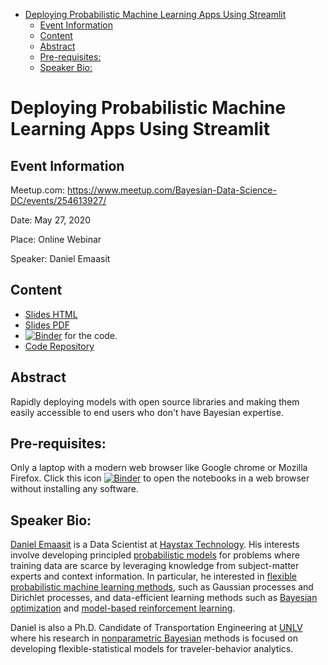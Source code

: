 -   [Deploying Probabilistic Machine Learning Apps Using Streamlit](#custom-pymc3-nonparametric-bayesian-models-built-on-top-of-the-scikit-learn-api)
    -   [Event Information](#event-information)
    -   [Content](#content)
    -   [Abstract](#abstract)
    -   [Pre-requisites:](#pre-requisites)
    -   [Speaker Bio:](#speaker-bio)

Deploying Probabilistic Machine Learning Apps Using Streamlit
================================================================================

Event Information
-----------------

Meetup.com: <https://www.meetup.com/Bayesian-Data-Science-DC/events/254613927/>

Date: May 27, 2020

Place: Online Webinar

Speaker: Daniel Emaasit

Content
-------

-   [Slides HTML](https://slides.com/emaasit/pymc-learn-dc)
-   [Slides PDF](https://github.com/Emaasit/meetups/blob/master/2018_10_11_PyMC_Learn_DC/slides/pymc-learn-dc.pdf)
-   [![Binder](https://mybinder.org/badge.svg)](https://mybinder.org/v2/gh/Emaasit/meetups/master?urlpath=lab) for the code.
-   [Code Repository](https://github.com/Emaasit/meetups/blob/master/2018_10_11_PyMC_Learn_DC/notebooks)

Abstract
--------

Rapidly deploying models with open source libraries and making them easily accessible to end users who don't have Bayesian expertise.

Pre-requisites:
---------------

Only a laptop with a modern web browser like Google chrome or Mozilla Firefox. Click this icon [![Binder](https://mybinder.org/badge.svg)](https://mybinder.org/v2/gh/Emaasit/meetups/master?urlpath=lab) to open the notebooks in a web browser without installing any software.

Speaker Bio:
------------

[Daniel Emaasit](http://www.danielemaasit.com/) is a Data Scientist at [Haystax Technology](https://www.haystax.com/). His interests involve developing principled [probabilistic models](http://mlg.eng.cam.ac.uk/zoubin/bayesian.html) for problems where training data are scarce by leveraging knowledge from subject-matter experts and context information. In particular, he interested in [flexible](http://mlg.eng.cam.ac.uk/pub/topics/#np) [probabilistic machine learning methods](http://mlg.eng.cam.ac.uk/zoubin/bayesian.html), such as Gaussian processes and Dirichlet processes, and data-efficient learning methods such as [Bayesian optimization](https://arxiv.org/abs/1012.2599) and [model-based reinforcement learning](https://arxiv.org/abs/1706.06491).

Daniel is also a Ph.D. Candidate of Transportation Engineering at [UNLV](http://www.unlv.edu/) where his research in [nonparametric Bayesian](http://mlg.eng.cam.ac.uk/pub/topics/#np) methods is focused on developing flexible-statistical models for traveler-behavior analytics.
